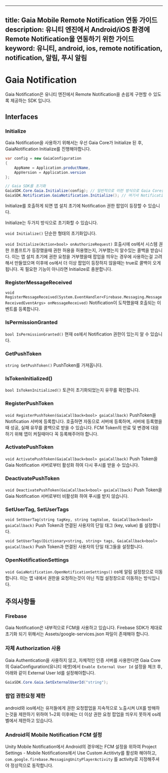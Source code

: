***

title: Gaia Mobile Remote Notification 연동 가이드
description: 유니티 엔진에서 Android/iOS 환경에 Remote Notification을 연동하기 위한 가이드
keyword: 유니티, android, ios, remote notification, notification, 알림, 푸시 알림
------------------------------------------------------

# Gaia Notification
Gaia Notification은 유니티 엔진에서 Remote Notification을 손쉽게 구현할 수 있도록 제공하는 SDK 입니다.

## Interfaces

### Initialize
Gaia Notification을 사용하기 위해서는 우선 Gaia Core가 Initialize 된 후, GaiaNotification Initialize를 진행해야합니다.

```csharp
var config = new GaiaConfiguration
{
    AppName = Application.productName,
    AppVersion = Application.version
};

// Gaia SDK를 초기화
GaiaSDK.Core.Gaia.Initialize(config); // 일반적으로 이런 방식으로 Gaia Core를 초기화함
GaiaSDK.Notification.GaiaNotification.Initialize(); // 여기서 Notification 초기화
```

Initialize를 호출하게 되면 앱 설치 초기에 Notification 권한 팝업이 등장할 수 있습니다.

Initialize는 두가지 방식으로 초기화할 수 있습니다.

`void Initialize()`
단순한 형태의 초기화입니다.

`void Initialize(Action<bool> onAuthorizeRequest)`
호출시에 os에서 시스템 권한 프롬프트가 등장했을때 권한 허용을 허용했는지, 거부했는지 알수있는 콜백을 받습니다. 이는 앱 설치 초기에 권한 요청을 거부했을때 팝업을 띄우는 경우에 사용하는걸 고려해서 만들었으며 이후에 os에서 더 이상 팝업이 등장하지 않을때는 true로 콜백이 오게 됩니다.
꼭 필요한 기능이 아니라면 Initialize로 충분합니다.

### RegisterMessageReceived

`void RegisterMessageReceived(System.EventHandler<Firebase.Messaging.MessageReceivedEventArgs> onMessageReceived)`
Notification이 도착했을때 호출되는 이벤트를 등록합니다.

### IsPermissionGranted

`bool IsPermissionGranted()`
현재 os에서 Notification 권한이 있는지 알 수 있습니다.

### GetPushToken

`string GetPushToken()`
PushToken를 가져옵니다.

### IsTokenInitialized()

`bool IsTokenInitialized()`
토큰이 초기화되었는지 유무를 확인합니다.

### RegisterPushToken

`void RegisterPushToken(GaiaCallback<bool> gaiaCallback)`
PushToken을 Notification 서버에 등록합니다. 호출하면 자동으로 서버에 등록하며, 서버에 등록했을때 성공, 실패 유무를 콜백으로 받을 수 있습니다. FCM Token의 만료 및 변경에 대응하기 위해 앱이 켜질때마다 꼭 등록해주어야 합니다.

### ActivatePushToken

`void ActivatePushToken(GaiaCallback<bool> gaiaCallback)`
Push Token을 Gaia Notification 서버로부터 활성화 하여 다시 푸시를 받을 수 있습니다.

### DeactivatePushToken

`void DeactivatePushToken(GaiaCallback<bool> gaiaCallback)`
Push Token을 Gaia Notification 서버로부터 비활성화 하여 푸시를 받지 않습니다.

### SetUserTag, SetUserTags

`void SetUserTag(string tagKey, string tagValue, GaiaCallback<bool> gaiaCallback)`
Push Token과 연결된 사용자의 단일 태그 (key, value) 를 설정합니다.

`void SetUserTags(Dictionary<string, string> tags, GaiaCallback<bool> gaiaCallback)`
Push Token과 연결된 사용자의 단일 태그들을 설정합니다.

### OpenNotificationSettings

`void GaiaNotification.OpenNotificationSettings()`
os에 알림 설정창으로 이동합니다. 이는 앱 내에서 권한을 요청하는것이 아닌 직접 설정창으로 이동하는 방식입니다.

## 주의사항들

### Firebase
Gaia Notification은 내부적으로 FCM을 사용하고 있습니다. Firebase SDK가 제대로 초기화 되기 위해서는 Assets/google-services.json 파일이 존재해야 합니다.

### 자체 Authorization 사용
Gaia Authentication을 사용하지 않고, 자체적인 인증 서버를 사용한다면 Gaia Core의 GaiaConfiguration(유니티 에셋)에서 `Enable External User Id` 설정을 체크 후, 아래와 같이 External User Id를 설정해야합니다.

```csharp
GaiaSDK.Core.Gaia.SetExternalUserId("string");
```

### 팝업 권한요청 제한
android와 ios에서는 유저들에게 권한 요청팝업을 지속적으로 노출시켜 UX를 방해하는것을 제한하기 위하여 1~2회 이후에는 더 이상 권한 요청 팝업을 띄우지 못하게 os레벨에서 제한하고 있습니다.

### Android의 Mobile Notification FCM 설정
Unity Mobile Notification에서 Android의 경우에는 FCM 설정을 위하여 Project Settings - Mobile Notifications에서 Use Custom Actitivty를 활성화 해야하고, `com.google.firebase.MessagingUnityPlayerActivity` 를 activity로 지정해주셔야 정상적으로 동작합니다.
